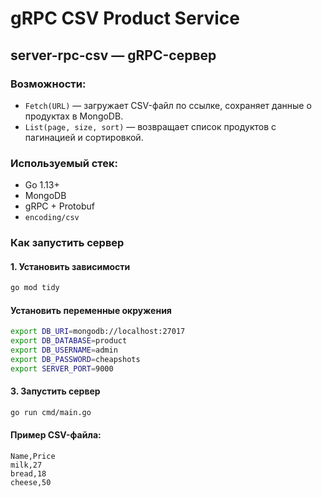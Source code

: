 #  gRPC CSV Product Service

## server-rpc-csv — gRPC-сервер

### Возможности:

- `Fetch(URL)` — загружает CSV-файл по ссылке, сохраняет данные о продуктах в MongoDB.
- `List(page, size, sort)` — возвращает список продуктов с пагинацией и сортировкой.

### Используемый стек:

- Go 1.13+
- MongoDB
- gRPC + Protobuf
- `encoding/csv`

### Как запустить сервер

#### 1. Установить зависимости

```bash
go mod tidy
```
#### Установить переменные окружения 
```bash
export DB_URI=mongodb://localhost:27017
export DB_DATABASE=product
export DB_USERNAME=admin
export DB_PASSWORD=cheapshots
export SERVER_PORT=9000
```

#### 3. Запустить сервер
```bash
go run cmd/main.go
```

#### Пример CSV-файла:
```csv
Name,Price
milk,27
bread,18
cheese,50
```
